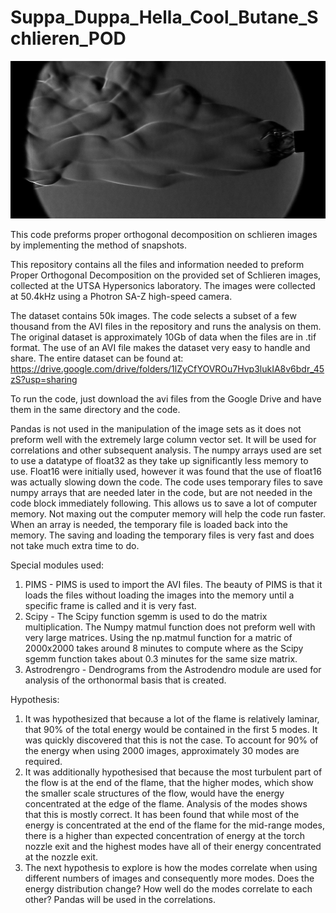 # Suppa_Duppa_Hella_Cool_Butane_Schlieren_POD
![Alt text](/C001H001S0001000001.png?raw=true "Title")

This code preforms proper orthogonal decomposition on schlieren images by implementing the method of snapshots.

This repository contains all the files and information needed to preform Proper Orthogonal Decomposition on the provided set of Schlieren images, collected at the UTSA Hypersonics laboratory. The images were collected at 50.4kHz using a Photron SA-Z high-speed camera. 

The dataset contains 50k images. The code selects a subset of a few thousand from the AVI files in the repository and runs the analysis on them. The original dataset is approximately 10Gb of data when the files are in .tif format. The use of an AVI file makes the dataset very easy to handle and share. The entire dataset can be found at:
https://drive.google.com/drive/folders/1lZyCfYOVROu7Hvp3lukIA8v6bdr_45zS?usp=sharing

To run the code, just download the avi files from the Google Drive and have them in the same directory and the code.

Pandas is not used in the manipulation of the image sets as it does not preform well with the extremely large column vector set. It will be used for correlations and other subsequent analysis. The numpy arrays used are set to use a datatype of float32 as they take up significantly less memory to use. Float16 were initially used, however it was found that the use of float16 was actually slowing down the code. The code uses temporary files to save numpy arrays that are needed later in the code, but are not needed in the code block immediately  following. This allows us to save a lot of computer memory. Not maxing out the computer memory will help the code run faster. When an array is needed, the temporary file is loaded back into the memory. The saving and loading the temporary files is very fast and does not take much extra time to do.

Special modules used:
  1. PIMS - PIMS is used to import the AVI files. The beauty of PIMS is that it loads the files without loading the images into the memory until a specific frame is called and it is      very fast.
  2. Scipy - The Scipy function sgemm is used to do the matrix multiplication. The Numpy matmul function does not preform well with very large matrices. Using the np.matmul function      for a matric of 2000x2000 takes around 8 minutes to compute where as the Scipy sgemm function  takes about 0.3 minutes for the same size matrix.
  3. Astrodrengro - Dendrograms from the Astrodendro module are used for analysis of the orthonormal basis that is created.

Hypothesis:
  1. It was hypothesized that because a lot of the flame is relatively laminar, that 90% of the total energy would be contained in the first 5 modes. It was quickly discovered that        this is not the case. To account for 90% of the energy when using 2000 images, approximately 30 modes are required.
  2. It was additionally hypothesised that because the most turbulent part of the flow is at the end of the flame, that the higher modes, which show the smaller scale structures of        the flow, would have the energy concentrated at the edge of the flame. Analysis of the modes shows that this is mostly correct. It has been found that while most of the energy        is concentrated at the end of the flame for the mid-range modes, there is a higher than expected concentration of energy at the torch nozzle exit and the highest modes have all      of their energy concentrated at the nozzle exit.
  3. The next hypothesis to explore is how the modes correlate when using different numbers of images and consequently more modes. Does the energy distribution change? How well do        the modes correlate to each other? Pandas will be used in the correlations.
